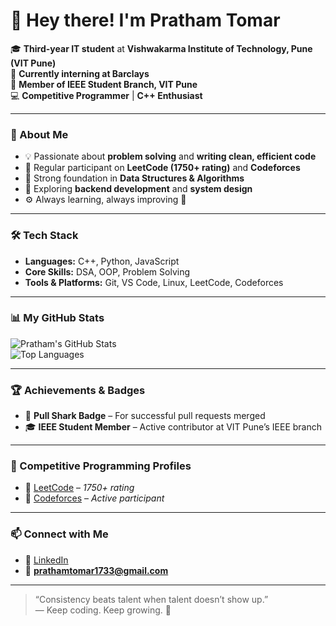 # 👋 Hey there! I'm Pratham Tomar

🎓 **Third-year IT student** at **Vishwakarma Institute of Technology, Pune (VIT Pune)**  
💼 **Currently interning at Barclays**  
🤖 **Member of IEEE Student Branch, VIT Pune**  
💻 **Competitive Programmer** | **C++ Enthusiast**

---

### 🚀 About Me

- 💡 Passionate about **problem solving** and **writing clean, efficient code**  
- 🧩 Regular participant on **LeetCode (1750+ rating)** and **Codeforces**  
- 🧠 Strong foundation in **Data Structures & Algorithms**  
- 🌱 Exploring **backend development** and **system design**  
- ⚙️ Always learning, always improving 🚀

---

### 🛠️ Tech Stack

- **Languages:** C++, Python, JavaScript  
- **Core Skills:** DSA, OOP, Problem Solving  
- **Tools & Platforms:** Git, VS Code, Linux, LeetCode, Codeforces  

---

### 📊 My GitHub Stats

![Pratham's GitHub Stats](https://github-readme-stats.vercel.app/api?username=prathamtomar99&show_icons=true&theme=tokyonight)  
![Top Languages](https://github-readme-stats.vercel.app/api/top-langs/?username=prathamtomar99&layout=compact&theme=tokyonight)

---

### 🏆 Achievements & Badges

- 🦈 **Pull Shark Badge** – For successful pull requests merged  
- 🎓 **IEEE Student Member** – Active contributor at VIT Pune’s IEEE branch  

---

### 🏹 Competitive Programming Profiles

- 🧩 [LeetCode](https://leetcode.com/u/_pratham9914/) – *1750+ rating*  
- 🔗 [Codeforces](https://codeforces.com/profile/_pratham9914) – *Active participant*  

---

### 📫 Connect with Me

- 💼 [LinkedIn](https://www.linkedin.com/in/-prathamtomar/)  
- 📧 **prathamtomar1733@gmail.com**

---

> “Consistency beats talent when talent doesn’t show up.”  
> — Keep coding. Keep growing. 🚀
